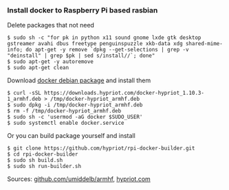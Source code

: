 ### Install docker to Raspberry Pi based rasbian

Delete packages that not need

    $ sudo sh -c "for pk in python x11 sound gnome lxde gtk desktop gstreamer avahi dbus freetype penguinspuzzle xkb-data xdg shared-mime-info; do apt-get -y remove `dpkg --get-selections | grep -v "deinstall" | grep $pk | sed s/install//`; done"
    $ sudo apt-get -y autoremove
    $ sudo apt-get clean

Download [docker debian package](http://blog.hypriot.com/downloads/) and install them

    $ curl -sSL https://downloads.hypriot.com/docker-hypriot_1.10.3-1_armhf.deb > /tmp/docker-hypriot_armhf.deb
    $ sudo dpkg -i /tmp/docker-hypriot_armhf.deb
    $ rm -f /tmp/docker-hypriot_armhf.deb
    $ sudo sh -c 'usermod -aG docker $SUDO_USER'
    $ sudo systemctl enable docker.service

Or you can build package yourself and install

    $ git clone https://github.com/hypriot/rpi-docker-builder.git
    $ cd rpi-docker-builder
    $ sudo sh build.sh
    $ sudo sh run-builder.sh

Sources: [github.com/umiddelb/armhf](https://github.com/umiddelb/armhf/wiki/Get-Docker-up-and-running-on-the-RaspberryPi-%28ARMv6%29-in-three-steps), [hypriot.com]((http://blog.hypriot.com/downloads/))
